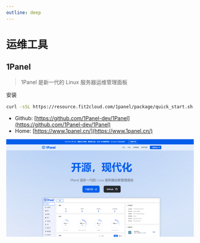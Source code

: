 ```yaml
---
outline: deep
---
```


# 运维工具

## 1Panel

> 1Panel 是新一代的 Linux 服务器运维管理面板

安装

```sh
curl -sSL https://resource.fit2cloud.com/1panel/package/quick_start.sh -o quick_start.sh && sh quick_start.sh
```

- Github: [https://github.com/1Panel-dev/1Panel](https://github.com/1Panel-dev/1Panel)
- Home: [https://www.1panel.cn/](https://www.1panel.cn/)

![20230623185611](https://raw.githubusercontent.com/onesmail/onesmail.github.io/master/src/assset/images/20230623185611.png)
